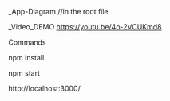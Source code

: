 _App-Diagram //in the root file

_Video_DEMO https://youtu.be/4o-2VCUKmd8

Commands

npm install

npm start

http://localhost:3000/
